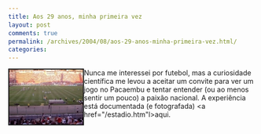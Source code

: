 ```yaml
---
title: Aos 29 anos, minha primeira vez
layout: post
comments: true
permalink: /archives/2004/08/aos-29-anos-minha-primeira-vez.html/
categories:
---
```

<img src="/img/blig/golgremio.jpg" border="2" alt="comemoração de um gol do Grêmio" align="left">Nunca me interessei por futebol, mas a curiosidade científica me levou a aceitar um convite para ver um jogo no Pacaembu e tentar entender (ou ao menos sentir um pouco) a paixão nacional. A experiência está documentada (e fotografada) <a href="/estadio.htm"l>aqui</a>.
